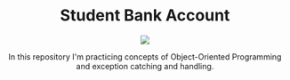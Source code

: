 <h1 align="center">Student Bank Account</h1>

<!--Ao aceitar o merge request substitua o rochajario por agathafr para que a referência do Pipeline de Testes seja a do seu repositório-->
<p align="center">
  <a href="https://github.com/rochajario/oop-and-exceptions/actions/workflows/dotnet.yml">
    <img src="https://github.com/rochajario/oop-and-exceptions/actions/workflows/dotnet.yml/badge.svg"></img>
  </a>
</p>

<p align="center">In this repository I'm practicing concepts of Object-Oriented Programming and exception catching and handling.</p>
